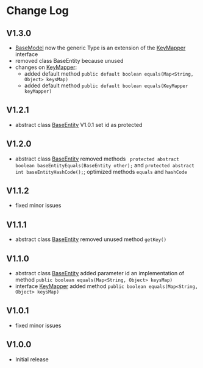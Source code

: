 # Change Log

## V1.3.0
* [BaseModel](/src/main/java/it/sirziphonprojects/hibernateentitymodel/model/BaseModel.java) now the generic Type is an extension of the [KeyMapper](/src/main/java/it/sirziphonprojects/hibernateentitymodel/entity/KeyMapper.java) interface
* removed class BaseEntity because unused
* changes on [KeyMapper](/src/main/java/it/sirziphonprojects/hibernateentitymodel/entity/KeyMapper.java):
    * added default method ```public default boolean equals(Map<String, Object> keysMap)```
    * added default method ```public default boolean equals(KeyMapper keyMapper)```

## V1.2.1
* abstract class [BaseEntity](/src/main/java/it/sirziphonprojects/hibernateentitymodel/entity/BaseEntity.java) V1.0.1 set id as protected

## V1.2.0
* abstract class [BaseEntity](/src/main/java/it/sirziphonprojects/hibernateentitymodel/entity/BaseEntity.java) removed methods ``` protected abstract boolean baseEntityEquals(BaseEntity other);``` and ```protected abstract int baseEntityHashCode();```; optimized methods ```equals``` and ```hashCode```

## V1.1.2
* fixed minor issues

## V1.1.1 
* abstract class [BaseEntity](/src/main/java/it/sirziphonprojects/hibernateentitymodel/entity/BaseEntity.java) removed unused method ```getKey()```

## V1.1.0
* abstract class [BaseEntity](/src/main/java/it/sirziphonprojects/hibernateentitymodel/entity/BaseEntity.java) added parameter id  an implementation of method ```public boolean equals(Map<String, Object> keysMap)```
* interface [KeyMapper](/src/main/java/it/sirziphonprojects/hibernateentitymodel/entity/KeyMapper.java) added method ```public boolean equals(Map<String, Object> keysMap)```

## V1.0.1
* fixed minor issues

## V1.0.0
* Initial release